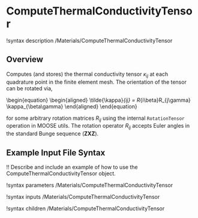 # ComputeThermalConductivityTensor

!syntax description /Materials/ComputeThermalConductivityTensor

## Overview

Computes (and stores) the thermal conductivity tensor $\kappa_{ij}$ at each quadrature point in the finite element mesh. The orientation of the tensor can be rotated via,

\begin{equation}
  \begin{aligned}
    \tilde{\kappa}_{ij} = R_{i\beta}R_{j\gamma} \kappa_{\beta\gamma}
  \end{aligned}
\end{equation}

for some arbitrary rotation matrices $R_{ij}$ using the internal `RotationTensor` operation in MOOSE utils. The rotation operator $R_{ij}$ accepts Euler angles in the standard Bunge sequence ($\mathbf{ZXZ}$).

## Example Input File Syntax

!! Describe and include an example of how to use the ComputeThermalConductivityTensor object.

!syntax parameters /Materials/ComputeThermalConductivityTensor

!syntax inputs /Materials/ComputeThermalConductivityTensor

!syntax children /Materials/ComputeThermalConductivityTensor
